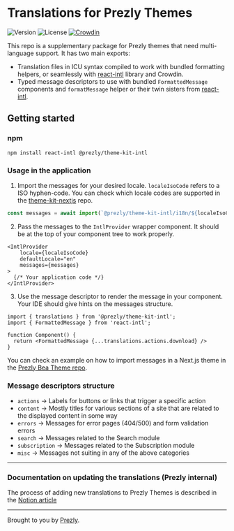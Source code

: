# Translations for Prezly Themes

![Version](https://img.shields.io/npm/v/@prezly/theme-kit-intl)
![License](https://img.shields.io/npm/l/@prezly/theme-kit-intl)
[![Crowdin](https://badges.crowdin.net/prezly-themes/localized.svg)](https://crowdin.com)

This repo is a supplementary package for Prezly themes that need multi-language support.
It has two main exports:
- Translation files in ICU syntax compiled to work with bundled formatting helpers, 
  or seamlessly with [react-intl] library and Crowdin.
- Typed message descriptors to use with bundled `FormattedMessage` components and `formatMessage` helper 
  or their twin sisters from [react-intl].

## Getting started



### npm
```Shell
npm install react-intl @prezly/theme-kit-intl
```

### Usage in the application

1) Import the messages for your desired locale. `localeIsoCode` refers to a ISO hyphen-code. You can check which locale codes are supported in the [theme-kit-nextjs](https://github.com/prezly/theme-kit-nextjs/blob/main/src/intl/locale.ts#L10-L57) repo.
```ts
const messages = await import(`@prezly/theme-kit-intl/i18n/${localeIsoCode}.json`);
```

2) Pass the messages to the `IntlProvider` wrapper component. It should be at the top of your component tree to work properly.
```tsx
<IntlProvider
    locale={localeIsoCode}
    defaultLocale="en"
    messages={messages}
>
  {/* Your application code */}
</IntlProvider>
```

3) Use the message descriptor to render the message in your component. Your IDE should give hints on the messages structure.
```tsx
import { translations } from '@prezly/theme-kit-intl';
import { FormattedMessage } from 'react-intl';

function Component() {
  return <FormattedMessage {...translations.actions.download} />
}

```

You can check an example on how to import messages in a Next.js theme in the [Prezly Bea Theme repo](https://github.com/prezly/theme-nextjs-bea/blob/main/utils/lang.ts).

### Message descriptors structure

- `actions` -> Labels for buttons or links that trigger a specific action
- `content` -> Mostly titles for various sections of a site that are related to the displayed content in some way
- `errors` -> Messages for error pages (404/500) and form validation errors
- `search` -> Messages related to the Search module
- `subscription` -> Messages related to the Subscription module
- `misc` -> Messages not suiting in any of the above categories

---

### Documentation on updating the translations (Prezly internal)
The process of adding new translations to Prezly Themes is described in the [Notion article](https://www.notion.so/prezly/Themes-Translations-i18n-4ae8aa613db146168623dfc65d9e8359)

----

Brought to you by [Prezly](https://www.prezly.com/?utm_source=github&utm_campaign=@prezly/theme-kit-js/packages/intl).

[react-intl]: https://formatjs.io/docs/react-intl
